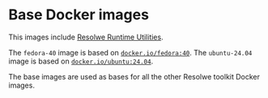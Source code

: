 # Base Docker images

This images include [Resolwe Runtime Utilities](
http://resolwe-runtime-utils.readthedocs.io).

The `fedora-40` image is based on [`docker.io/fedora:40`](
https://hub.docker.com/_/fedora/).
The `ubuntu-24.04` image is based on [`docker.io/ubuntu:24.04`](
https://hub.docker.com/_/ubuntu/).

The base images are used as bases for all the other
Resolwe toolkit Docker images.
